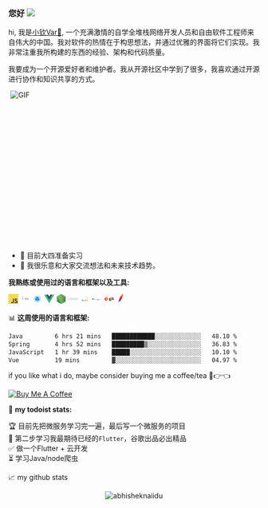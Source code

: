 ### 您好 <img src="https://media.giphy.com/media/hvRJCLFzcasrR4ia7z/giphy.gif" width="25px">

hi, 我是[小钦Var🐸](https://github.com/JYbill/), 一个充满激情的自学全堆栈网络开发人员和自由软件工程师来自伟大的中国。我对软件的热情在于构思想法，并通过优雅的界面将它们实现。我非常注重我所构建的东西的经验、架构和代码质量。

我要成为一个开源爱好者和维护者。我从开源社区中学到了很多，我喜欢通过开源进行协作和知识共享的方式。


  <img align="right" alt="GIF" src="https://github.com/abhisheknaiidu/abhisheknaiidu/blob/master/code.gif?raw=true" width="500" height="320" />

- 💼 目前大四准备实习
- 💬 我很乐意和大家交流想法和未来技术趋势。

**我熟练或使用过的语言和框架以及工具:**  

<code><img height="20" src="https://raw.githubusercontent.com/github/explore/80688e429a7d4ef2fca1e82350fe8e3517d3494d/topics/javascript/javascript.png"></code>
<code><img height="20" src="https://raw.githubusercontent.com/github/explore/80688e429a7d4ef2fca1e82350fe8e3517d3494d/topics/java/java.png"></code>
<code><img height="20" src="https://raw.githubusercontent.com/github/explore/80688e429a7d4ef2fca1e82350fe8e3517d3494d/topics/webpack/webpack.png"></code>
<code><img height="20" src="https://raw.githubusercontent.com/github/explore/80688e429a7d4ef2fca1e82350fe8e3517d3494d/topics/vue/vue.png"></code>
<code><img height="20" src="https://raw.githubusercontent.com/github/explore/80688e429a7d4ef2fca1e82350fe8e3517d3494d/topics/nodejs/nodejs.png"></code>
<code><img height="20" src="https://raw.githubusercontent.com/github/explore/80688e429a7d4ef2fca1e82350fe8e3517d3494d/topics/express/express.png"></code>
<code><img height="20" src="https://raw.githubusercontent.com/github/explore/80688e429a7d4ef2fca1e82350fe8e3517d3494d/topics/mysql/mysql.png"></code>
<code><img height="20" src="https://raw.githubusercontent.com/github/explore/80688e429a7d4ef2fca1e82350fe8e3517d3494d/topics/mongodb/mongodb.png"></code>
<code><img height="20" src="https://raw.githubusercontent.com/github/explore/80688e429a7d4ef2fca1e82350fe8e3517d3494d/topics/git/git.png"></code>
<code><img height="20" src="https://raw.githubusercontent.com/github/explore/80688e429a7d4ef2fca1e82350fe8e3517d3494d/topics/maven/maven.png"></code>

📊 **这周使用的语言和框架:**
<!--START_SECTION:waka-->

```text
Java         6 hrs 21 mins   ████████████░░░░░░░░░░░░░   48.10 % 
Spring       4 hrs 52 mins   █████████▒░░░░░░░░░░░░░░░   36.83 % 
JavaScript   1 hr 39 mins    █████░░░░░░░░░░░░░░░░░░░░   10.10 % 
Vue          19 mins         ▓░░░░░░░░░░░░░░░░░░░░░░░░   04.97 % 
```

<!--END_SECTION:waka-->

if you like what i do, maybe consider buying me a coffee/tea 🥺👉👈

<a href="https://www.buymeacoffee.com/abhisheknaiidu" target="_blank"><img src="https://cdn.buymeacoffee.com/buttons/v2/default-red.png" alt="Buy Me A Coffee" width="150" ></a>

🚧 **my todoist stats:**
<!-- TODO-IST:START -->
🏆  目前先把微服务学习完一遍，最后写一个微服务的项目           
🌸  第二步学习我最期待已经的`Flutter`，谷歌出品必出精品           
✅  做一个Flutter + 云开发         
⏳  学习Java/node爬虫
<!-- TODO-IST:END -->


📈 my github stats
<p align="center"> <img src="https://github-readme-stats.vercel.app/api?username=JYbill&show_icons=true&theme=gotham" alt="abhisheknaiidu" />





